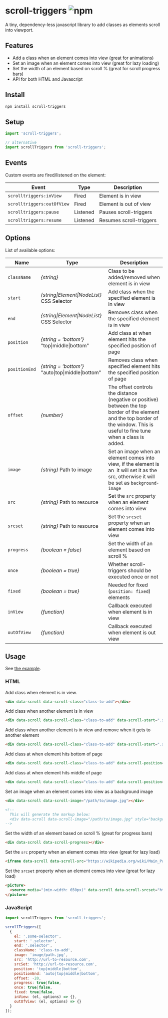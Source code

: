 # scroll-triggers ![npm](https://img.shields.io/npm/v/scroll-triggers.svg)

A tiny, dependency-less javascript library to add classes as elements scroll into viewport.

## Features

* Add a class when an element comes into view (great for animations)
* Set an image when an element comes into view (great for lazy loading)
* Set the width of an element based on scroll % (great for scroll progress bars)
* API for both HTML and Javascript

## Install

```sh
npm install scroll-triggers
```

## Setup

```javascript
import 'scroll-triggers';

// alternative
import scrollTriggers from 'scroll-triggers';
```

## Events

Custom events are fired/listened on the element:

| Event                      | Type     | Description             |
|----------------------------|----------|-------------------------|
| `scrolltriggers:inView`    | Fired    | Element is in view      |
| `scrolltriggers:outOfView` | Fired    | Element is out of view  |
| `scrolltriggers:pause`     | Listened | Pauses scroll-triggers  |
| `scrolltriggers:resume`    | Listened | Resumes scroll-triggers |

## Options

List of available options:

| Name          | Type                                              | Description                                                              |
|---------------|---------------------------------------------------|--------------------------------------------------------------------------|
| `className`   | _{string}_                                        | Class to be added/removed when element is in view                        |
| `start`       | _{string\|Element\|NodeList}_ CSS Selector        | Add class when the specified element is in view                          |
| `end`         | _{string\|Element\|NodeList}_ CSS Selector        | Removes class when the specified element is in view                      |
| `position`    | _{string = 'bottom'}_ "top\|middle\|bottom"       | Add class at when element hits the specified position of page            |
| `positionEnd` | _{string = 'bottom'}_ "auto\|top\|middle\|bottom" | Removes class when specified element hits the specified position of page |
| `offset`      | _{number}_                                        | The offset controls the distance (negative or positive) between the top border of the element and the top border of the window. This is useful to fine tune when a class is added. |
| `image`       | _{string}_ Path to image                          | Set an image when an element comes into view, if the element is an <img> it will set it as the src, otherwise it will be set as `background-image`                             |
| `src`         | _{string}_ Path to resource                       | Set the `src` property when an element comes into view                   |
| `srcset`      | _{string}_ Path to resource                       | Set the `srcset` property when an element comes into view                |
| `progress`    | _{boolean = false}_                               | Set the width of an element based on scroll %                            |
| `once`        | _{boolean = true}_                                | Whether scroll-triggers should be executed once or not                   |
| `fixed`        | _{boolean = true}_                               | Needed for fixed (`position: fixed`) elements                            |
| `inView`      | _{function}_                                      | Callback executed when element is in view                                |
| `outOfView`   | _{function}_                                      | Callback executed when element is out view                               |

## Usage

See [the example](example/index.html).

### HTML

Add class when element is in view.

```html
<div data-scroll data-scroll-class="class-to-add"></div>
```

Add class when another element is in view

```html
<div data-scroll data-scroll-class="class-to-add" data-scroll-start=".some .selector"></div>
```

Add class when another element is in view and remove when it gets to another element

```html
<div data-scroll data-scroll-class="class-to-add" data-scroll-start=".some .selector" data-scroll-end=".some .lower .selector"></div>
```

Add class at when element hits bottom of page

```html
<div data-scroll data-scroll-class="class-to-add" data-scroll-position="bottom"></div>
```

Add class at when element hits middle of page

```html
<div data-scroll data-scroll-class="class-to-add" data-scroll-position="middle"></div>
```

Set an image when an element comes into view as a background image

```html
<div data-scroll data-scroll-image="/path/to/image.jpg"></div>

<!--
  This will generate the markup below:
  <div data-scroll data-scroll-image="/path/to/image.jpg" style="background-image: url('/path/to/image.jpg'); background-repeat: no-repeat;"></div>
-->

```

Set the width of an element based on scroll % (great for progress bars)

```html
<div data-scroll data-scroll-progress></div>
```

Set the `src` property when an element comes into view (great for lazy load)

```html
<iframe data-scroll data-scroll-src="https://wikipedia.org/wiki/Main_Page"/></iframe>
```

Set the `srcset` property when an element comes into view (great for lazy load)

```html
<picture>
  <source media="(min-width: 650px)" data-scroll data-scroll-srcset="http://placehold.it/465x465?text=Min-650" />
</picture>
```

### JavaScript

```javascript
import scrollTriggers from 'scroll-triggers';

scrollTriggers([
  {
    el: '.some-selector',
    start: '.selector',
    end: '.selector',
    className: 'class-to-add',
    image: 'image/path.jpg',
    src: 'http://url-to-resource.com',
    srcSet: 'http://url-to-resource.com',
    position: 'top|middle|bottom',
    positionEnd: 'auto|top|middle|bottom',
    offset: -20,
    progress: true|false,
    once: true|false,
    fixed: true|false,
    inView: (el, options) => {},
    outOfView: (el, options) => {}
  }
]);
```
